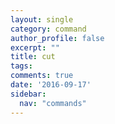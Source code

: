 ```yaml
---
layout: single
category: command
author_profile: false
excerpt: ""
title: cut
tags:
comments: true
date: '2016-09-17'
sidebar:
  nav: "commands"
---
```


